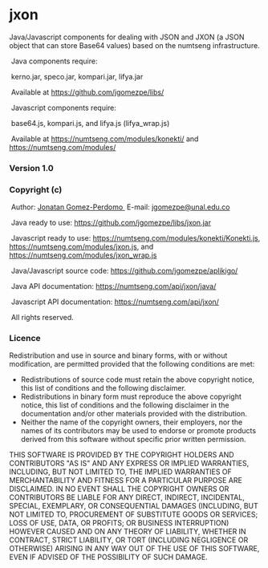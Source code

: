 # jxon
Java/Javascript components for dealing with JSON and JXON (a JSON object that can store Base64 values) based on the numtseng infrastructure. 

&nbsp;Java components require:

&nbsp;kerno.jar, speco.jar, kompari.jar, lifya.jar

&nbsp;Available at <A HREF="https://github.com/jgomezpe/libs/">https://github.com/jgomezpe/libs/</A>

&nbsp;Javascript components require:

&nbsp;base64.js, kompari.js, and lifya.js (lifya_wrap.js)

&nbsp;Available at <A HREF="https://numtseng.com/modules/konekti/">https://numtseng.com/modules/konekti/</A>
and <A HREF="https://numtseng.com/modules/">https://numtseng.com/modules/</A>

<h3>Version 1.0</h3>
<h3>Copyright (c)</h3>
&nbsp;Author: <A HREF="https://disi.unal.edu.co/~jgomezpe/"> Jonatan Gomez-Perdomo </A>
&nbsp;E-mail: <A HREF="mailto:jgomezpe@unal.edu.co">jgomezpe@unal.edu.co</A>

&nbsp;Java ready to use: <A HREF="https://github.com/jgomezpe/libs/jxon.jar">https://github.com/jgomezpe/libs/jxon.jar</A>

&nbsp;Javascript ready to use: <A HREF="https://numtseng.com/modules/konekti/Konekti.js">https://numtseng.com/modules/konekti/Konekti.js</A>, <A HREF="https://numtseng.com/modules/jxon.js">https://numtseng.com/modules/jxon.js</A>, and 
 <A HREF="https://numtseng.com/modules/jxon_wrap.js">https://numtseng.com/modules/jxon_wrap.js</A>

&nbsp;Java/Javascript source code: <A HREF="https://github.com/jgomezpe/kompari/">https://github.com/jgomezpe/aplikigo/</A>

&nbsp;Java API documentation: <A HREF="https://numtseng.com/api/jxon/java/">https://numtseng.com/api/jxon/java/</A>

&nbsp;Javascript API documentation: <A HREF="https://numtseng.com/api/jxon/">https://numtseng.com/api/jxon/</A>

&nbsp;All rights reserved.

<h3>Licence</h3>
Redistribution and use in source and binary forms, with or without modification, are permitted provided that the following conditions are met:

<ul>
    <li> Redistributions of source code must retain the above copyright notice,
            this list of conditions and the following disclaimer.</li>
    <li> Redistributions in binary form must reproduce the above copyright notice,
            this list of conditions and the following disclaimer in the documentation
            and/or other materials provided with the distribution.</li>
    <li> Neither the name of the copyright owners, their employers, nor the
            names of its contributors may be used to endorse or promote products
            derived from this software without specific prior written permission.</li>
</ul>

THIS SOFTWARE IS PROVIDED BY THE COPYRIGHT HOLDERS AND CONTRIBUTORS "AS IS"
        AND ANY EXPRESS OR IMPLIED WARRANTIES, INCLUDING, BUT NOT LIMITED TO, THE
        IMPLIED WARRANTIES OF MERCHANTABILITY AND FITNESS FOR A PARTICULAR PURPOSE ARE
        DISCLAIMED.  IN NO EVENT SHALL THE COPYRIGHT OWNERS OR CONTRIBUTORS BE
        LIABLE FOR ANY DIRECT, INDIRECT, INCIDENTAL, SPECIAL, EXEMPLARY, OR
        CONSEQUENTIAL DAMAGES (INCLUDING, BUT NOT LIMITED TO, PROCUREMENT OF
        SUBSTITUTE GOODS OR SERVICES; LOSS OF USE, DATA, OR PROFITS; OR BUSINESS INTERRUPTION)
        HOWEVER CAUSED AND ON ANY THEORY OF LIABILITY, WHETHER IN CONTRACT, STRICT LIABILITY,
        OR TORT (INCLUDING NEGLIGENCE OR OTHERWISE) ARISING IN ANY WAY OUT OF THE USE OF 
        THIS SOFTWARE, EVEN IF ADVISED OF THE POSSIBILITY OF SUCH DAMAGE.

